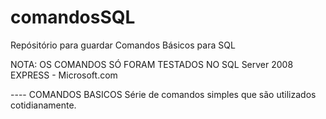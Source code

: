 # comandosSQL
Repósitório para guardar Comandos Básicos para SQL

NOTA: OS COMANDOS SÓ FORAM TESTADOS NO SQL Server 2008 EXPRESS - Microsoft.com


---- COMANDOS BASICOS
    Série de comandos simples que são utilizados cotidianamente.
